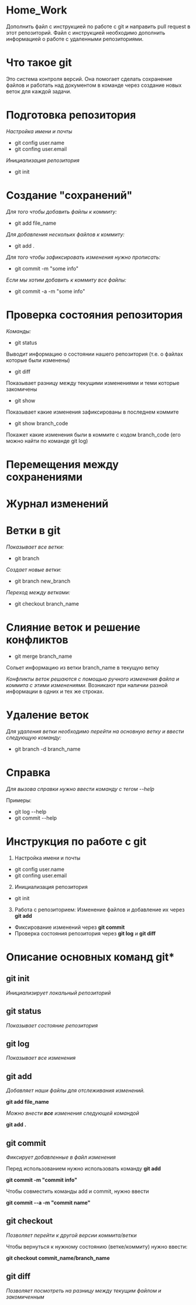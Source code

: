 # Home_Work
Дополнить файл с инструкцией по работе с git и направить pull request в этот репозиторий. Файл с инструкцией необходимо дополнить информацией о работе с удаленными репозиториями.
# Что такое git

Это система контроля версий. Она помогает сделать сохранение файлов и работать над документом в команде через создание новых веток для каждой задачи.

# Подготовка репозитория
*Настройка имени и почты*
* git config user.name
* git confing user.email

*Инициализация репозитория*
* git init
# Создание "сохранений"
*Для того чтобы добавить файлы к коммиту:*
* git add file_name

*Для добавления нескольих файлов к коммиту:*
* git add .

*Для того чтобы зафиксировать изменения нужно прописать:*
* git commit -m "some info"

*Если мы хотим добавить к коммиту все файлы:*
* git commit -a -m "some info"

# Проверка состояния репозитория
*Команды:*
* git status

Выводит информацию о состоянии нашего репозитория (т.е. о файлах которые были изменены)
* git diff

Показывает разницу между текущими изменениями и теми которые закомичены
* git show

Показывает какие изменения зафиксированы в последнем коммите
* git show branch_code

Покажет какие изменения были в коммите с кодом branch_code (его можно найти по команде git log)

# Перемещения между сохранениями

# Журнал изменений 

# Ветки в git
*Показывает все ветки:*
* git branch

*Создает новые ветки:*
* git branch new_branch

*Переход между ветками:*
* git checkout branch_name

# Слияние веток и решение конфликтов
* git merge branch_name

Сольет информацию из ветки branch_name в текущую ветку

*Конфликты веток решаются с помощью ручного изменения файла и коммита с этими изменениями.* Возникают при наличии разной информации в одних и тех же строках.
# Удаление веток
*Для удаления ветки необходимо перейти на основную ветку и ввести следующую команду:*
* git branch -d branch_name
# Справка
*Для вызова справки нужно ввести команду с тегом --help*

Примеры:
* git log --help
* git commit --help


# Инструкция по работе с git

1. Настройка имени и почты
* git config user.name
* git confing user.email
2. Инициализация репозитория
* git init
3. Работа с репозиторием:
Изменение файлов и добавление их через **git add**
* Фиксирование изменений через **git commit**
* Проверка состояния репозитория через **git log** и **git diff**
# Описание основных команд git* 
## git init

*Инициализирует локальный репозиторий*

## git status

*Показывает состояние репозитория*

## git log

*Показывает все изменения*

## git add

*Добавляет наши файлы для отслеживания изменений.*

**git add file_name**

*Можно внести **все** изменения следующей командой*

**git add .**

## git commit

*Фиксирует добавленные в файл изменения*

Перед использованием нужно использовать команду **git add**

**git commit -m "commit info"**

Чтобы совместить команды add и commit, нужно ввести 

**git commit --a -m "commit name"**

## git checkout

*Позволяет перейти к другой версии коммита/ветки*

Чтобы вернуться к нужному состоянию (ветке/коммиту) нужно ввести:

**git checkout commit_name/branch_name** 

## git diff

*Позволяет посмотреть на разницу между текущим файлом и закомиченным*
